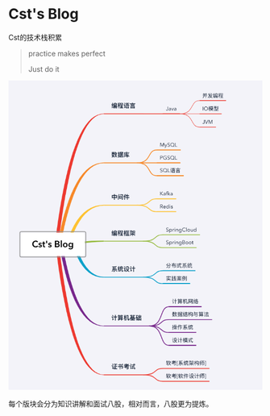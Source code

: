 # Cst's Blog

Cst的技术栈积累

> practice makes perfect
>
> Just do it 



![image-20230813151249565](README.assets/image-20230813151249565.png)


每个版块会分为知识讲解和面试八股，相对而言，八股更为提炼。
